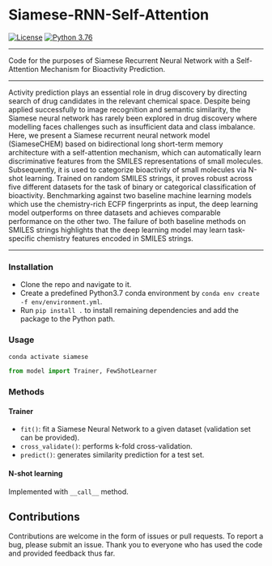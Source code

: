 # Siamese-RNN-Self-Attention
[![License](https://img.shields.io/badge/License-Apache%202.0-blue.svg)](https://opensource.org/licenses/Apache-2.0)
[![Python 3.76](https://img.shields.io/badge/python-3.7-blue.svg)](https://www.python.org/downloads/release/python-373/)

___

Code for the purposes of Siamese Recurrent Neural Network with a Self-Attention Mechanism for Bioactivity Prediction.
___

Activity prediction plays an essential role in drug discovery by directing search of drug candidates in the relevant chemical space. Despite being applied successfully to image recognition and semantic similarity, the Siamese neural network has rarely been explored in drug discovery where modelling faces challenges such as insufficient data and class imbalance. Here, we present a Siamese recurrent neural network model (SiameseCHEM) based on bidirectional long short-term memory architecture with a self-attention mechanism, which can automatically learn discriminative features from the SMILES representations of small molecules. Subsequently, it is used to categorize bioactivity of small molecules via N-shot learning. Trained on random SMILES strings, it proves robust across five different datasets for the task of binary or categorical classification of bioactivity. Benchmarking against two baseline machine learning models which use the chemistry-rich ECFP fingerprints as input, the deep learning model outperforms on three datasets and achieves comparable performance on the other two. The failure of both baseline methods on SMILES strings highlights that the deep learning model may learn task-specific chemistry features encoded in SMILES strings.
___

### Installation
- Clone the repo and navigate to it.
- Create a predefined Python3.7 conda environment by `conda env create -f env/environment.yml`.
- Run `pip install .` to install remaining dependencies and add the package to the Python path.

### Usage
``` bash
conda activate siamese
```

```python
from model import Trainer, FewShotLearner
```

### Methods
#### Trainer
- `fit()`: fit a Siamese Neural Network to a given dataset (validation set can be provided).
- `cross_validate()`: performs k-fold cross-validation.
- `predict()`: generates similarity prediction for a test set.

#### N-shot learning
Implemented with `__call__` method. 

## Contributions
Contributions are welcome in the form of issues or pull requests. To report a bug, please submit an issue. Thank you to everyone who has used the code and provided feedback thus far.
